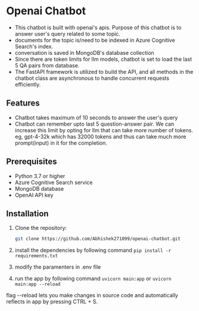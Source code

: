 # Openai Chatbot

- This chatbot is built with openai's apis. Purpose of this chatbot is to answer user's query related to some topic. 
- documents for the topic is/need to be indexed in Azure Cognitive Search's index.
- conversation is saved in MongoDB's database collection
- Since there are token limits for llm models, chatbot is set to load the last 5 QA pairs from database.
- The FastAPI framework is utilized to build the API, and all methods in the chatbot class are asynchronous to handle concurrent requests efficiently.

## Features

- Chatbot takes maximum of 10 seconds to answer the user's query
- Chatbot can remember upto last 5 question-answer pair. We can increase this limit by opting for llm that can take more number of tokens.
  eg, gpt-4-32k which has 32000 tokens and thus can take much more prompt(input) in it for the completion.

## Prerequisites
- Python 3.7 or higher
- Azure Cognitive Search service
- MongoDB database
- OpenAI API key


## Installation

1. Clone the repository:

   ```bash
   git clone https://github.com/Abhishek271099/openai-chatbot.git

2. install the dependencies by following command
    `pip install -r requirements.txt`

3. modify the paramenters in .env file

4. run the app by following command
    `uvicorn main:app`
or 
    `uvicorn main:app --reload`

  flag --reload lets you make changes in source code and automatically reflects in app by pressing CTRL + S.
